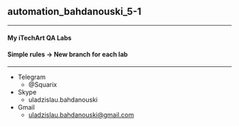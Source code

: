 ## automation_bahdanouski_5-1
----
#### My iTechArt QA Labs
#### Simple rules -> New branch for each lab
----
+ Telegram
  * @Squarix
+ Skype
  * uladzislau.bahdanouski
+ Gmail
  * uladzislau.bahdanouski@gmail.com
